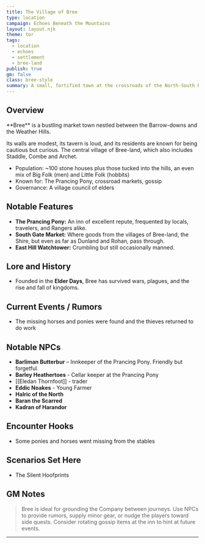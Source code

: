 ```yaml
---
title: The Village of Bree
type: location
campaign: Echoes Beneath the Mountains
layout: layout.njk
theme: tor
tags:
  - location
  - echoes
  - settlement
  - bree-land
publish: true
gm: false
class: bree-style
summary: A small, fortified town at the crossroads of the North-South Road and the Greenway, Bree is a hub of rustic humanity—and occasional intrigue.
---
```


## Overview

<p class="dropclass">**Bree** is a bustling market town nestled between the Barrow-downs and the Weather Hills.</p> Its walls are modest, its tavern is loud, and its residents are known for being cautious but curious. The central village of Bree-land, which also includes Staddle, Combe and Archet.

- Population: ~100 stone houses plus those tucked into the hills, an even mix of Big Folk (men) and Little Folk (hobbits)
- Known for: The Prancing Pony, crossroad markets, gossip
- Governance: A village council of elders

## Notable Features

- **The Prancing Pony:** An inn of excellent repute, frequented by locals, travelers, and Rangers alike.
- **South Gate Market:** Where goods from the villages of Bree-land, the Shire, but even as far as Dunland and Rohan, pass through.
- **East Hill Watchtower:** Crumbling but still occasionally manned.

## Lore and History

- Founded in the **Elder Days**, Bree has survived wars, plagues, and the rise and fall of kingdoms.

## Current Events / Rumors

- The missing horses and ponies were found and the thieves returned to do work

## Notable NPCs

- **Barliman Butterbur** – Innkeeper of the Prancing Pony. Friendly but forgetful.
- **Barley Heathertoes** - Cellar keeper at the Prancing Pony
- [[Eledan Thornfoot]] - trader
- **Eddic Noakes** - Young Farmer
- **Halric of the North**
- **Baran the Scarred**
- **Kadran of Harandor**

## Encounter Hooks

- Some ponies and horses went missing from the stables

## Scenarios Set Here
- The Silent Hoofprints

## GM Notes

> Bree is ideal for grounding the Company between journeys. Use NPCs to provide rumors, supply minor gear, or nudge the players toward side quests. Consider rotating gossip items at the inn to hint at future events.

---